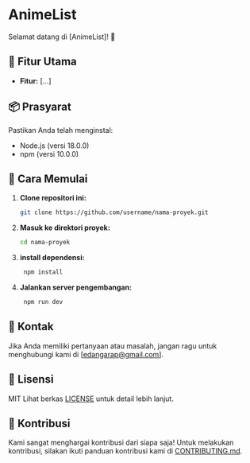 # AnimeList

Selamat datang di [AnimeList]! 🚀

## 🌟 Fitur Utama

-  **Fitur:** [...]

## 📦 Prasyarat

Pastikan Anda telah menginstal:

-  Node.js (versi 18.0.0)
-  npm (versi 10.0.0)

## 🚀 Cara Memulai

1. **Clone repositori ini:**

   ```bash
   git clone https://github.com/username/nama-proyek.git
   ```

2. **Masuk ke direktori proyek:**

   ```bash
   cd nama-proyek
   ```

3. **install dependensi:**

   ```bash
    npm install
   ```

4. **Jalankan server pengembangan:**

   ```bash
    npm run dev
   ```

## 📧 Kontak

Jika Anda memiliki pertanyaan atau masalah, jangan ragu untuk menghubungi kami di [edangarap@gmail.com].

## 📄 Lisensi

MIT Lihat berkas [LICENSE](link-to-license.md) untuk detail lebih lanjut.

## 🤝 Kontribusi

Kami sangat menghargai kontribusi dari siapa saja! Untuk melakukan kontribusi, silakan ikuti panduan kontribusi kami di [CONTRIBUTING.md](link-to-contributing.md).
